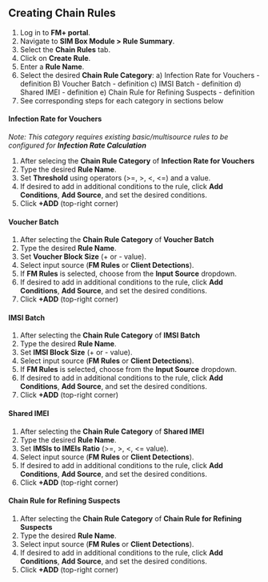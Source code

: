 ## Creating Chain Rules
1. Log in to **FM+ portal**.
2. Navigate to **SIM Box Module > Rule Summary**.
3. Select the **Chain Rules** tab.
4. Click on **Create Rule**.
5. Enter a **Rule Name**.
6. Select the desired **Chain Rule Category**:
  a) Infection Rate for Vouchers - definition
  B) Voucher Batch - definition
  c) IMSI Batch - definition
  d) Shared IMEI - definition
  e) Chain Rule for Refining Suspects - definition
7. See corresponding steps for each category in sections below

#### **Infection Rate for Vouchers**
*Note: This category requires existing basic/multisource rules to be configured for **Infection Rate Calculation***
1. After selecing the **Chain Rule Category** of **Infection Rate for Vouchers**
2. Type the desired **Rule Name**.
3. Set **Threshold** using operators (>=, >, <, <=) and a value.
4. If desired to add in additional conditions to the rule, click **Add Conditions**, **Add Source**, and set the desired conditions.
5. Click **+ADD** (top-right corner)

#### **Voucher Batch**
1. After selecting the **Chain Rule Category** of **Voucher Batch**
2. Type the desired **Rule Name**.
3. Set **Voucher Block Size** (+ or - value).
4. Select input source (**FM Rules** or **Client Detections**).
5. If **FM Rules** is selected, choose from the **Input Source** dropdown.
6. If desired to add in additional conditions to the rule, click **Add Conditions**, **Add Source**, and set the desired conditions.
7. Click **+ADD** (top-right corner)

#### **IMSI Batch**
1. After selecting the **Chain Rule Category** of **IMSI Batch**
2. Type the desired **Rule Name**.
3. Set **IMSI Block Size** (+ or - value).
4. Select input source (**FM Rules** or **Client Detections**).
5. If **FM Rules** is selected, choose from the **Input Source** dropdown.
6. If desired to add in additional conditions to the rule, click **Add Conditions**, **Add Source**, and set the desired conditions.
7. Click **+ADD** (top-right corner)
   
#### **Shared IMEI**
1. After selecting the **Chain Rule Category** of **Shared IMEI**
2. Type the desired **Rule Name**.
3. Set **IMSIs to IMEIs Ratio** (>=, >, <, <= value).
4. Select input source (**FM Rules** or **Client Detections**).
6. If desired to add in additional conditions to the rule, click **Add Conditions**, **Add Source**, and set the desired conditions.
7. Click **+ADD** (top-right corner)

#### **Chain Rule for Refining Suspects**
1. After selecting the **Chain Rule Category** of **Chain Rule for Refining Suspects**
2. Type the desired **Rule Name**.
3. Select input source (**FM Rules** or **Client Detections**).
6. If desired to add in additional conditions to the rule, click **Add Conditions**, **Add Source**, and set the desired conditions.
7. Click **+ADD** (top-right corner)
